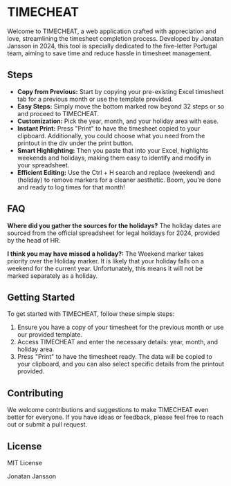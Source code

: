 # TIMECHEAT

Welcome to TIMECHEAT, a web application crafted with appreciation and love, streamlining the timesheet completion process. Developed by Jonatan Jansson in 2024, this tool is specially dedicated to the five-letter Portugal team, aiming to save time and reduce hassle in timesheet management.

## Steps

- **Copy from Previous:** Start by copying your pre-existing Excel timesheet tab for a previous month or use the template provided.
- **Easy Steps:** Simply move the bottom marked row beyond 32 steps or so and proceed to TIMECHEAT.
- **Customization:** Pick the year, month, and your holiday area with ease.
- **Instant Print:** Press "Print" to have the timesheet copied to your clipboard. Additionally, you could choose what you need from the printout in the div under the print button.
- **Smart Highlighting:** Then you paste that into your Excel, highlights weekends and holidays, making them easy to identify and modify in your spreadsheet.
- **Efficient Editing:** Use the Ctrl + H search and replace (weekend) and (holiday) to remove markers for a cleaner aesthetic. Boom, you're done and ready to log times for that month!

## FAQ

**Where did you gather the sources for the holidays?**
The holiday dates are sourced from the official spreadsheet for legal holidays for 2024, provided by the head of HR.

**I think you may have missed a holiday?:**
The Weekend marker takes priority over the Holiday marker. It is likely that your holiday falls on a weekend for the current year. Unfortunately, this means it will not be marked separately as a holiday.

## Getting Started

To get started with TIMECHEAT, follow these simple steps:

1. Ensure you have a copy of your timesheet for the previous month or use our provided template.
2. Access TIMECHEAT and enter the necessary details: year, month, and holiday area.
3. Press "Print" to have the timesheet ready. The data will be copied to your clipboard, and you can also select specific details from the printout provided.

## Contributing

We welcome contributions and suggestions to make TIMECHEAT even better for everyone. If you have ideas or feedback, please feel free to reach out or submit a pull request.

## License

MIT License

Jonatan Jansson
